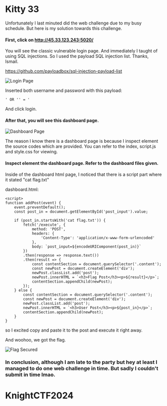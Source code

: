 # Kitty 33

Unfortunately I last minuted did the web challenge due to my busy schedule. But here is my solution towards this challenge.

#### First, click on http://45.33.123.243:5020/

You will see the classic vulnerable login page. And immediately I taught of using SQL injections. So I used the payload SQL injection list. Thanks, Ismail.

https://github.com/payloadbox/sql-injection-payload-list

![Login Page](blob:https://imgur.com/dDPPwg2)

Inserted both username and password with this payload:
```
' OR '' = '

```
And click login.

#### After that, you will see this dashboard page. 

![Dashboard Page](blob:https://imgur.com/6q7YtRc)

The reason I know there is a dashboard page is because I inspect element the source codes which are provided. You can refer to the index, script.js and style.css for viewing.

#### Inspect element the dashboard page. Refer to the dashboard files given.

Inside of the dashboard html page, I noticed that there is a script part where it stated "cat flag.txt" 

dashboard.html:

    <script>
    function addPost(event) {
        event.preventDefault();
        const post_in = document.getElementById('post_input').value;
        
        if (post_in.startsWith('cat flag.txt')) {
            fetch('/execute', {
                method: 'POST',
                headers: {
                    'Content-Type': 'application/x-www-form-urlencoded'
                },
                body: `post_input=${encodeURIComponent(post_in)}`
            })
            .then(response => response.text())
            .then(result => {
                const contentSection = document.querySelector('.content');
                const newPost = document.createElement('div');
                newPost.classList.add('post');
                newPost.innerHTML = `<h3>Flag Post</h3><p>${result}</p>`;
                contentSection.appendChild(newPost);
            });
        } else {
            const contentSection = document.querySelector('.content');
            const newPost = document.createElement('div');
            newPost.classList.add('post');
            newPost.innerHTML = `<h3>User Post</h3><p>${post_in}</p>`;
            contentSection.appendChild(newPost);
        }
    }
</script>

so I excited copy and paste it to the post and execute it right away.

And woohoo, we got the flag.

![Flag Secured](blob:https://imgur.com/zDuzEjK)


### In conclusion, although I am late to the party but hey at least I managed to do one web challenge in time. But sadly I couldn't submit in time lmao.









# KnightCTF2024
